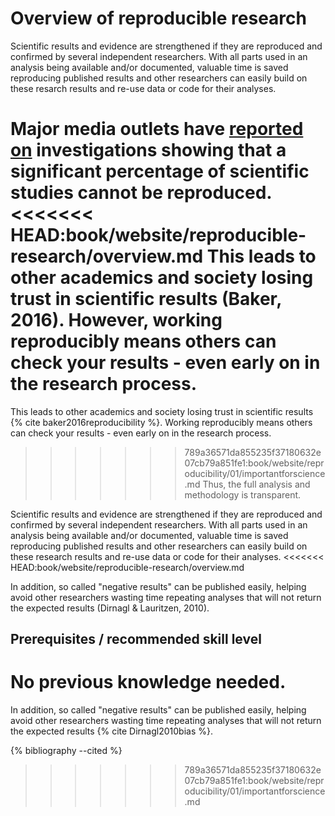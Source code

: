 # Overview of reproducible research

Scientific results and evidence are strengthened if they are reproduced and confirmed by several independent researchers.
With all parts used in an analysis being available and/or documented, valuable time is saved reproducing published results and other researchers can easily build on these resarch results and re-use data or code for their analyses.

Major media outlets have [reported on](https://www.theguardian.com/science/2018/aug/27/attempt-to-replicate-major-social-scientific-findings-of-past-decade-fails) investigations showing that a significant percentage of scientific studies cannot be reproduced.
<<<<<<< HEAD:book/website/reproducible-research/overview.md
This leads to other academics and society losing trust in scientific results (Baker, 2016).
However, working reproducibly means others can check your results - even early on in the research process.
=======
This leads to other academics and society losing trust in scientific results {% cite baker2016reproducibility %}.
Working reproducibly means others can check your results - even early on in the research process.
>>>>>>> 789a36571da855235f37180632e07cb79a851fe1:book/website/reproducibility/01/importantforscience.md
Thus, the full analysis and methodology is transparent.

Scientific results and evidence are strengthened if they are reproduced and confirmed by several independent researchers.
With all parts used in an analysis being available and/or documented, valuable time is saved reproducing published results and other researchers can easily build on these research results and re-use data or code for their analyses.
<<<<<<< HEAD:book/website/reproducible-research/overview.md

In addition, so called "negative results" can be published easily, helping avoid other researchers wasting time repeating analyses that will not return the expected results (Dirnagl & Lauritzen, 2010).

## Prerequisites / recommended skill level
No previous knowledge needed.
=======
In addition, so called "negative results" can be published easily, helping avoid other researchers wasting time repeating analyses that will not return the expected results {% cite Dirnagl2010bias %}.

{% bibliography --cited %}
>>>>>>> 789a36571da855235f37180632e07cb79a851fe1:book/website/reproducibility/01/importantforscience.md

